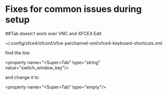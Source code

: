 # Fixes for common issues during setup

##Tab doesn't work over VNC and XFCE4
Edit

~/.config/xfce4/xfconf/xfce-perchannel-xml/xfce4-keyboard-shortcuts.xml

find the line 

\<property name="&lt;Super&gt;Tab" type="string" value="switch_window_key"/>

and change it to 

\<property name="&lt;Super&gt;Tab" type="empty"/\>

